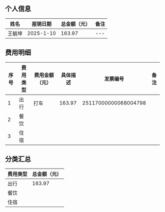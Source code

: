 ## 个人信息
| 姓名  | 报销日期 | 总金额（元） | 备注  |
| --- | ---- | ------- | ---- | 
| 王毓坤 | 2025-1-10 | 163.97 | --- |


## 费用明细
| 序号  | 费用类型 | 费用金额（元） | 具体描述 | 发票编号 | 备注  |
| --- | ---- | ------- | ---- | ---- | --- |
| 1   | 出行   |     打车    |  163.97    |   25117000000068004798   |     |
| 2   | 餐饮   |         |      |      |     |
| 3   | 住宿   |         |      |      |     |

## 分类汇总
| 费用类型 | 总金额（元） |
| ---- | ------ |
| 出行   |   163.97     |
| 餐饮   |        |
| 住宿   |        |
